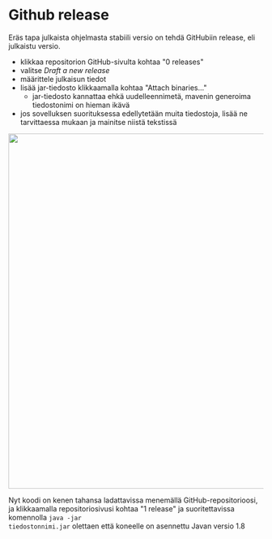 # Github release

Eräs tapa julkaista ohjelmasta stabiili versio on tehdä GitHubiin release, eli julkaistu versio.

- klikkaa repositorion GitHub-sivulta kohtaa "0 releases"
- valitse _Draft a new release_
- määrittele julkaisun tiedot
- lisää jar-tiedosto klikkaamalla kohtaa "Attach binaries..."
  - jar-tiedosto kannattaa ehkä uudelleennimetä, mavenin generoima tiedostonimi on hieman ikävä
- jos sovelluksen suorituksessa edellytetään muita tiedostoja, lisää ne tarvittaessa mukaan ja mainitse niistä tekstissä

<img src="https://raw.githubusercontent.com/mluukkai/ohjelmistotekniikka-syksy-2020/main/web/images/release.png" width="700">

Nyt koodi on kenen tahansa ladattavissa menemällä GitHub-repositorioosi, ja klikkaamalla repositoriosivusi kohtaa "1 release" ja suoritettavissa komennolla <code>java -jar tiedostonnimi.jar</code> olettaen että koneelle on asennettu Javan versio 1.8
